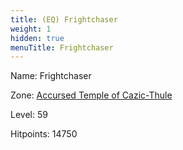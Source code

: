 ```yaml
---
title: (EQ) Frightchaser
weight: 1
hidden: true
menuTitle: Frightchaser
---
```


Name: Frightchaser


Zone: [Accursed Temple of Cazic-Thule](/en/eq/exploration/accursed_temple_of_cazicthule)

Level: 59

Hitpoints: 14750